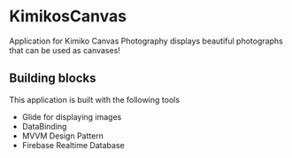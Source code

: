 # KimikosCanvas
Application for Kimiko Canvas Photography displays beautiful photographs that can be used as canvases!

## Building blocks
This application is built with the following tools

- Glide for displaying images
- DataBinding
- MVVM Design Pattern
- Firebase Realtime Database
